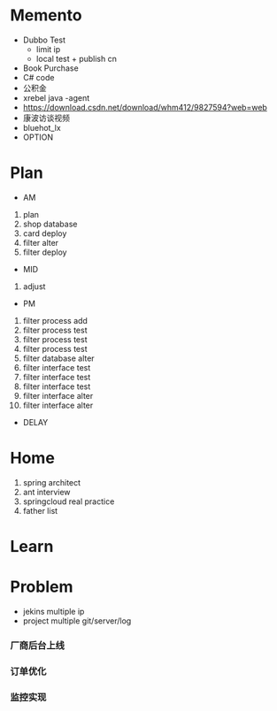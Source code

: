 # Memento
* Dubbo Test
    * limit ip
    * local test + publish cn
* Book Purchase
* C# code
* 公积金
* xrebel java -agent
* https://download.csdn.net/download/whm412/9827594?web=web
* 康波访谈视频
* bluehot_lx
* OPTION
             
 # Plan
 * AM
 1. plan
 2. shop database
 3. card deploy
 4. filter alter
 5. filter deploy
 * MID
 1. adjust
 * PM
 1. filter process add
 2. filter process test
 3. filter process test
 4. filter process test
 5. filter database alter
 6. filter interface test
 7. filter interface test
 8. filter interface test
 9. filter interface alter
 10. filter interface alter
 * DELAY
 
 # Home
 1. spring architect
 2. ant interview
 3. springcloud real practice
 4. father list

# Learn


# Problem
* jekins multiple ip
* project multiple git/server/log


### 厂商后台上线

### 订单优化

### 监控实现



